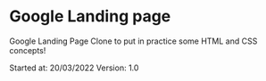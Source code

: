 # Google Landing page
 Google Landing Page Clone to put in practice some HTML and CSS concepts!
 
 Started at: 20/03/2022
 Version: 1.0
 
